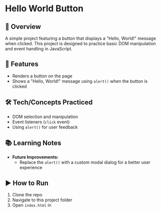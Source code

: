 # Hello World Button

## 📖 Overview

A simple project featuring a button that displays a "Hello, World!" message when clicked. This project is designed to practice basic DOM manipulation and event handling in JavaScript.

## 🚀 Features

- Renders a button on the page
- Shows a "Hello, World!" message using `alert()` when the button is clicked

## 🛠️ Tech/Concepts Practiced

- DOM selection and manipulation
- Event listeners (`click` event)
- Using `alert()` for user feedback

## 📚 Learning Notes

- **Future Improvements:**
  - Replace the `alert()` with a custom modal dialog for a better user experience

## ▶️ How to Run

1. Clone the repo
2. Navigate to this project folder
3. Open `index.html` in
